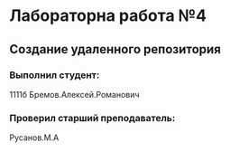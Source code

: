 # Лабораторна работа №4
## Создание удаленного репозитория 
### Выполнил студент:
1111б
Бремов.Алексей.Романович
### Проверил старший преподаватель:
Русанов.М.А

